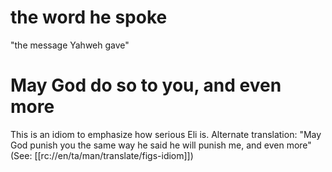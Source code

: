 # the word he spoke

"the message Yahweh gave"

# May God do so to you, and even more

This is an idiom to emphasize how serious Eli is. Alternate translation: "May God punish you the same way he said he will punish me, and even more" (See: [[rc://en/ta/man/translate/figs-idiom]])

